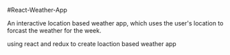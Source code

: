#React-Weather-App

An interactive location based weather app, which uses the user's location to forcast the weather for the week.

using react and redux to create loaction based weather app
